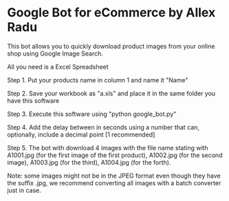 # Google Bot for eCommerce by Allex Radu

This bot allows you to quickly download product images from your online shop using Google Image Search.

All you need is a Excel Spreadsheet
 
Step 1. Put your products name in column 1 and name it "Name"

Step 2. Save your workbook as "a.xls" and place it in the same folder you have this software

Step 3. Execute this software using "python google_bot.py"

Step 4. Add the delay between in seconds using a number that can, optionally, include a decimal point [1 recommended]

Step 5. The bot with download 4 images with the file name stating with A1001.jpg (for the first image of the first product), A1002.jpg (for the second image), A1003.jpg (for the third), A1004.jpg (for the forth).

Note: some images might not be in the JPEG format even though they have the suffix .jpg, we recommend converting all images with a batch converter just in case. 



 